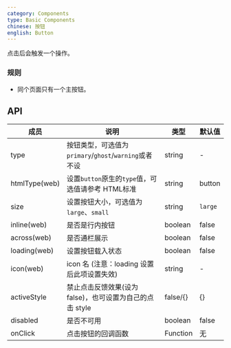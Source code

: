 ```yaml
---
category: Components
type: Basic Components
chinese: 按钮
english: Button
---
```


点击后会触发一个操作。

### 规则
- 同个页面只有一个主按钮。


## API

| 成员        | 说明           | 类型      | 默认值       |
|------------|----------------|--------------------|--------------|
| type       | 按钮类型，可选值为`primary`/`ghost`/`warning`或者不设     |   string   |   -  |
| htmlType(web)   | 设置`button`原生的`type`值，可选值请参考 HTML标准   |   string    |  button  |
| size       | 设置按钮大小，可选值为`large`、`small` | string | `large`|
| inline(web)     | 是否是行内按钮   | boolean |   false  |
| across(web)     | 是否通栏展示  | boolean |   false  |
| loading(web)	   | 设置按钮载入状态	  | boolean	 | false |
| icon(web)     | icon 名 (注意：loading 设置后此项设置失效)  | string |   -  |
| activeStyle  | 禁止点击反馈效果(设为 false)，也可设置为自己的点击 style | false/{} | {} |
| disabled   | 是否不可用      | boolean |    false  |
| onClick    | 点击按钮的回调函数 | Function|   无  |
